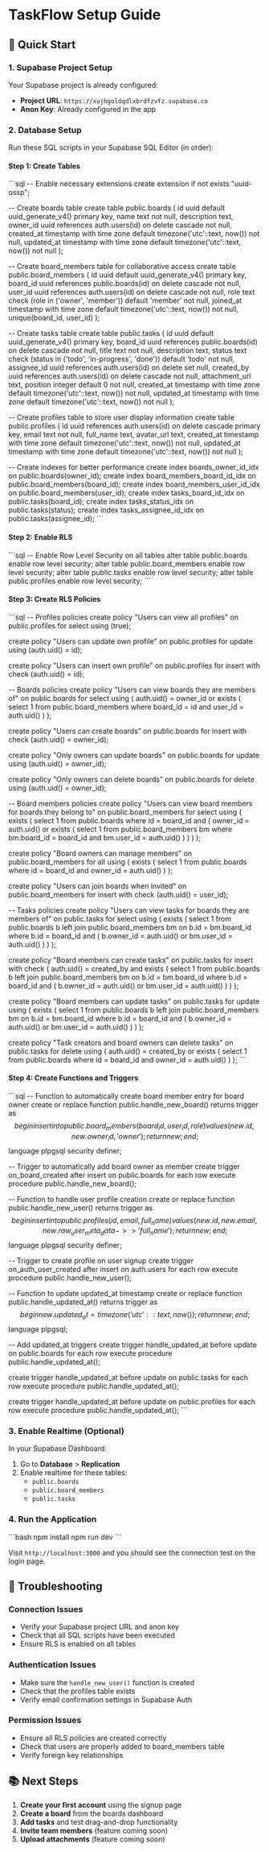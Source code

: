 # TaskFlow Setup Guide

## 🚀 Quick Start

### 1. Supabase Project Setup

Your Supabase project is already configured:
- **Project URL**: `https://xujhgoldqdlxbrdfzvfz.supabase.co`
- **Anon Key**: Already configured in the app

### 2. Database Setup

Run these SQL scripts in your Supabase SQL Editor (in order):

#### Step 1: Create Tables
\`\`\`sql
-- Enable necessary extensions
create extension if not exists "uuid-ossp";

-- Create boards table
create table public.boards (
  id uuid default uuid_generate_v4() primary key,
  name text not null,
  description text,
  owner_id uuid references auth.users(id) on delete cascade not null,
  created_at timestamp with time zone default timezone('utc'::text, now()) not null,
  updated_at timestamp with time zone default timezone('utc'::text, now()) not null
);

-- Create board_members table for collaborative access
create table public.board_members (
  id uuid default uuid_generate_v4() primary key,
  board_id uuid references public.boards(id) on delete cascade not null,
  user_id uuid references auth.users(id) on delete cascade not null,
  role text check (role in ('owner', 'member')) default 'member' not null,
  joined_at timestamp with time zone default timezone('utc'::text, now()) not null,
  unique(board_id, user_id)
);

-- Create tasks table
create table public.tasks (
  id uuid default uuid_generate_v4() primary key,
  board_id uuid references public.boards(id) on delete cascade not null,
  title text not null,
  description text,
  status text check (status in ('todo', 'in-progress', 'done')) default 'todo' not null,
  assignee_id uuid references auth.users(id) on delete set null,
  created_by uuid references auth.users(id) on delete cascade not null,
  attachment_url text,
  position integer default 0 not null,
  created_at timestamp with time zone default timezone('utc'::text, now()) not null,
  updated_at timestamp with time zone default timezone('utc'::text, now()) not null
);

-- Create profiles table to store user display information
create table public.profiles (
  id uuid references auth.users(id) on delete cascade primary key,
  email text not null,
  full_name text,
  avatar_url text,
  created_at timestamp with time zone default timezone('utc'::text, now()) not null,
  updated_at timestamp with time zone default timezone('utc'::text, now()) not null
);

-- Create indexes for better performance
create index boards_owner_id_idx on public.boards(owner_id);
create index board_members_board_id_idx on public.board_members(board_id);
create index board_members_user_id_idx on public.board_members(user_id);
create index tasks_board_id_idx on public.tasks(board_id);
create index tasks_status_idx on public.tasks(status);
create index tasks_assignee_id_idx on public.tasks(assignee_id);
\`\`\`

#### Step 2: Enable RLS
\`\`\`sql
-- Enable Row Level Security on all tables
alter table public.boards enable row level security;
alter table public.board_members enable row level security;
alter table public.tasks enable row level security;
alter table public.profiles enable row level security;
\`\`\`

#### Step 3: Create RLS Policies
\`\`\`sql
-- Profiles policies
create policy "Users can view all profiles" on public.profiles
  for select using (true);

create policy "Users can update own profile" on public.profiles
  for update using (auth.uid() = id);

create policy "Users can insert own profile" on public.profiles
  for insert with check (auth.uid() = id);

-- Boards policies
create policy "Users can view boards they are members of" on public.boards
  for select using (
    auth.uid() = owner_id or 
    exists (
      select 1 from public.board_members 
      where board_id = id and user_id = auth.uid()
    )
  );

create policy "Users can create boards" on public.boards
  for insert with check (auth.uid() = owner_id);

create policy "Only owners can update boards" on public.boards
  for update using (auth.uid() = owner_id);

create policy "Only owners can delete boards" on public.boards
  for delete using (auth.uid() = owner_id);

-- Board members policies
create policy "Users can view board members for boards they belong to" on public.board_members
  for select using (
    exists (
      select 1 from public.boards 
      where id = board_id and (
        owner_id = auth.uid() or 
        exists (
          select 1 from public.board_members bm 
          where bm.board_id = board_id and bm.user_id = auth.uid()
        )
      )
    )
  );

create policy "Board owners can manage members" on public.board_members
  for all using (
    exists (
      select 1 from public.boards 
      where id = board_id and owner_id = auth.uid()
    )
  );

create policy "Users can join boards when invited" on public.board_members
  for insert with check (auth.uid() = user_id);

-- Tasks policies
create policy "Users can view tasks for boards they are members of" on public.tasks
  for select using (
    exists (
      select 1 from public.boards b
      left join public.board_members bm on b.id = bm.board_id
      where b.id = board_id and (
        b.owner_id = auth.uid() or 
        bm.user_id = auth.uid()
      )
    )
  );

create policy "Board members can create tasks" on public.tasks
  for insert with check (
    auth.uid() = created_by and
    exists (
      select 1 from public.boards b
      left join public.board_members bm on b.id = bm.board_id
      where b.id = board_id and (
        b.owner_id = auth.uid() or 
        bm.user_id = auth.uid()
      )
    )
  );

create policy "Board members can update tasks" on public.tasks
  for update using (
    exists (
      select 1 from public.boards b
      left join public.board_members bm on b.id = bm.board_id
      where b.id = board_id and (
        b.owner_id = auth.uid() or 
        bm.user_id = auth.uid()
      )
    )
  );

create policy "Task creators and board owners can delete tasks" on public.tasks
  for delete using (
    auth.uid() = created_by or
    exists (
      select 1 from public.boards 
      where id = board_id and owner_id = auth.uid()
    )
  );
\`\`\`

#### Step 4: Create Functions and Triggers
\`\`\`sql
-- Function to automatically create board member entry for board owner
create or replace function public.handle_new_board()
returns trigger as $$
begin
  insert into public.board_members (board_id, user_id, role)
  values (new.id, new.owner_id, 'owner');
  return new;
end;
$$ language plpgsql security definer;

-- Trigger to automatically add board owner as member
create trigger on_board_created
  after insert on public.boards
  for each row execute procedure public.handle_new_board();

-- Function to handle user profile creation
create or replace function public.handle_new_user()
returns trigger as $$
begin
  insert into public.profiles (id, email, full_name)
  values (new.id, new.email, new.raw_user_meta_data->>'full_name');
  return new;
end;
$$ language plpgsql security definer;

-- Trigger to create profile on user signup
create trigger on_auth_user_created
  after insert on auth.users
  for each row execute procedure public.handle_new_user();

-- Function to update updated_at timestamp
create or replace function public.handle_updated_at()
returns trigger as $$
begin
  new.updated_at = timezone('utc'::text, now());
  return new;
end;
$$ language plpgsql;

-- Add updated_at triggers
create trigger handle_updated_at before update on public.boards
  for each row execute procedure public.handle_updated_at();

create trigger handle_updated_at before update on public.tasks
  for each row execute procedure public.handle_updated_at();

create trigger handle_updated_at before update on public.profiles
  for each row execute procedure public.handle_updated_at();
\`\`\`

### 3. Enable Realtime (Optional)

In your Supabase Dashboard:
1. Go to **Database** > **Replication**
2. Enable realtime for these tables:
   - `public.boards`
   - `public.board_members` 
   - `public.tasks`

### 4. Run the Application

\`\`\`bash
npm install
npm run dev
\`\`\`

Visit `http://localhost:3000` and you should see the connection test on the login page.

## 🔧 Troubleshooting

### Connection Issues
- Verify your Supabase project URL and anon key
- Check that all SQL scripts have been executed
- Ensure RLS is enabled on all tables

### Authentication Issues
- Make sure the `handle_new_user()` function is created
- Check that the profiles table exists
- Verify email confirmation settings in Supabase Auth

### Permission Issues
- Ensure all RLS policies are created correctly
- Check that users are properly added to board_members table
- Verify foreign key relationships

## 📚 Next Steps

1. **Create your first account** using the signup page
2. **Create a board** from the boards dashboard
3. **Add tasks** and test drag-and-drop functionality
4. **Invite team members** (feature coming soon)
5. **Upload attachments** (feature coming soon)
